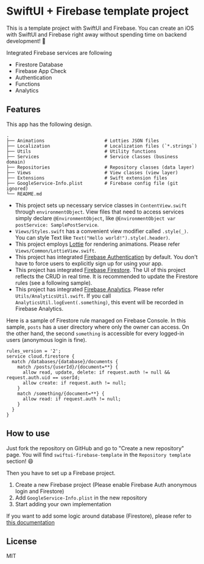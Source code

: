# SwiftUI + Firebase template project

This is a template project with SwiftUI and Firebase. You can create an iOS with SwiftUI and Firebase right away without spending time on backend development! :rocket:

Integrated Firebase services are following
- Firestore Database
- Firebase App Check
- Authentication
- Functions
- Analytics

## Features

This app has the following design.

```
.
├── Animations                      # Lotties JSON files
├── Localization                    # Localization files (`*.strings`)
├── Utils                           # Utility functions 
├── Services                        # Service classes (business domain)
├── Repositories                    # Repository classes (data layer)
├── Views                           # View classes (view layer)
├── Extensions                      # Swift extension files
├── GoogleService-Info.plist        # Firebase config file (git ignored)
└── README.md
```

- This project sets up necessary service classes in `ContentView.swift` through `environmentObject`. View files that need to access services simply declare `@EnvironmentObject`, like `@EnvironmentObject var postService: SamplePostService`.
- `Views/Styles.swift` has a convenient view modifier called `.style(_)`. You can style Text like `Text("Hello world!").style(.header)`.
- This project employs [Lottie](https://github.com/airbnb/lottie-ios) for rendering animations. Please refer `Views/Common/LottieView.swift`.
- This project has integrated [Firebase Authentication](https://firebase.google.com/docs/auth) by default. You don't have to force users to explicitly sign up for using your app.
- This project has integrated [Firebase Firestore](https://firebase.google.com/docs/firestore). The UI of this project reflects the CRUD in real time. It is recommended to update the Firestore rules (see a following sample).
- This project has integrated [Firebase Analytics](https://firebase.google.com/docs/analytics). Please refer `Utils/AnalyticsUtil.swift`. If you call `AnalyticsUtil.logEvent(.something)`, this event will be recorded in Firebase Analytics.


Here is a sample of Firestore rule managed on Firebase Console. In this sample, `posts` has a user directory where only the owner can access. On the other hand, the second `something` is accessible for every logged-in users (anonymous login is fine).

```
rules_version = '2';
service cloud.firestore {
  match /databases/{database}/documents {
    match /posts/{userId}/{document=**} {
      allow read, update, delete: if request.auth != null && request.auth.uid == userId;
      allow create: if request.auth != null;
    }
    match /something/{document=**} {
      allow read: if request.auth != null;
    }
  }
}
```

## How to use

Just fork the repository on GitHub and go to "Create a new repository" page. You will find `swiftui-firebase-template` in the `Repository template` section! :smile:

Then you have to set up a Firebase project.

1. Create a new Firebase project (Please enable Firebase Auth anonymous login and Firestore)
2. Add `GoogleService-Info.plist` in the new repository
3. Start adding your own implementation

If you want to add some logic around database (Firestore), please refer to [this documentation](https://firebase.google.com/docs/functions)


## License

MIT

